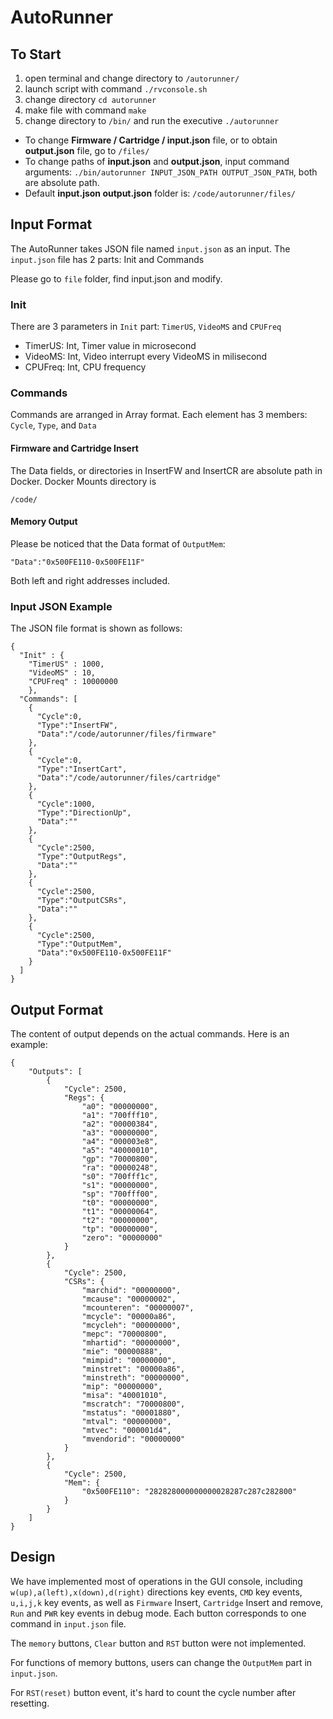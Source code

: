 # AutoRunner

## To Start
1. open terminal and change directory to ```/autorunner/```
2. launch script with command ```./rvconsole.sh```
3. change directory ```cd autorunner```
4. make file with command ```make```
5. change directory to ```/bin/``` and run the executive ```./autorunner```

* To change **Firmware / Cartridge / input.json** file, or to obtain **output.json** file, go to ```/files/```
* To change paths of **input.json** and **output.json**, input command arguments: ```./bin/autorunner INPUT_JSON_PATH OUTPUT_JSON_PATH```, both are absolute path.
* Default **input.json output.json** folder is: ```/code/autorunner/files/```



## Input Format

The AutoRunner takes JSON file named ```input.json``` as an input. 
The ```input.json``` file has 2 parts: Init and Commands

Please go to ```file``` folder, find input.json and modify.

### Init
There are 3 parameters in ```Init``` part: ```TimerUS```, ```VideoMS``` and ```CPUFreq```

- TimerUS: Int, Timer value in microsecond
- VideoMS: Int, Video interrupt every VideoMS in milisecond
- CPUFreq: Int, CPU frequency


### Commands
Commands are arranged in Array format. Each element has 3 members: ```Cycle```, ```Type```, and ```Data```

#### Firmware and Cartridge Insert
The Data fields, or directories in InsertFW and InsertCR are absolute path in Docker. Docker Mounts directory is 
```
/code/
```  

#### Memory Output
Please be noticed that the Data format of ```OutputMem```:
```
"Data":"0x500FE110-0x500FE11F"
```
Both left and right addresses included. 

### Input JSON Example
The JSON file format is shown as follows:

```
{
  "Init" : {
    "TimerUS" : 1000,
    "VideoMS" : 10,
    "CPUFreq" : 10000000
    },
  "Commands": [ 
    {
      "Cycle":0,
      "Type":"InsertFW",
      "Data":"/code/autorunner/files/firmware"
    },
    {
      "Cycle":0,
      "Type":"InsertCart",
      "Data":"/code/autorunner/files/cartridge"
    },
    {
      "Cycle":1000,
      "Type":"DirectionUp",
      "Data":""
    },
    {
      "Cycle":2500,
      "Type":"OutputRegs",
      "Data":""
    },
    {
      "Cycle":2500,
      "Type":"OutputCSRs",
      "Data":""
    },
    {
      "Cycle":2500,
      "Type":"OutputMem",
      "Data":"0x500FE110-0x500FE11F"
    }
  ]
}  
```

## Output Format
The content of output depends on the actual commands. 
Here is an example:
```
{
    "Outputs": [
        {
            "Cycle": 2500,
            "Regs": {
                "a0": "00000000",
                "a1": "700fff10",
                "a2": "00000384",
                "a3": "00000000",
                "a4": "000003e8",
                "a5": "40000010",
                "gp": "70000800",
                "ra": "00000248",
                "s0": "700fff1c",
                "s1": "00000000",
                "sp": "700fff00",
                "t0": "00000000",
                "t1": "00000064",
                "t2": "00000000",
                "tp": "00000000",
                "zero": "00000000"
            }
        },
        {
            "Cycle": 2500,
            "CSRs": {
                "marchid": "00000000",
                "mcause": "00000002",
                "mcounteren": "00000007",
                "mcycle": "00000a86",
                "mcycleh": "00000000",
                "mepc": "70000800",
                "mhartid": "00000000",
                "mie": "00000888",
                "mimpid": "00000000",
                "minstret": "00000a86",
                "minstreth": "00000000",
                "mip": "00000000",
                "misa": "40001010",
                "mscratch": "70000800",
                "mstatus": "00001880",
                "mtval": "00000000",
                "mtvec": "000001d4",
                "mvendorid": "00000000"
            }
        },
        {
            "Cycle": 2500,
            "Mem": {
                "0x500FE110": "282828000000000028287c287c282800"
            }
        }
    ]
}
```

## Design 
We have implemented most of operations in the GUI console, including ```w(up),a(left),x(down),d(right)``` directions key events, ```CMD``` key events, ```u,i,j,k``` key events, as well as ```Firmware``` Insert, ```Cartridge``` Insert and remove, ```Run``` and ```PWR``` key events in debug mode. Each button corresponds to one command in ```input.json``` file. 

The ```memory``` buttons, ```Clear``` button and ```RST``` button were not implemented. 

For functions of memory buttons, users can change the ```OutputMem``` part in ```input.json```.

For ```RST(reset)``` button event, it's hard to count the cycle number after resetting. 
